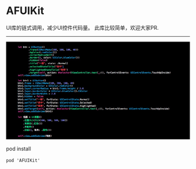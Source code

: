 # AFUIKit

UI库的链式调用，减少UI控件代码量。
此库比较简单，欢迎大家PR.

---

![code](https://raw.githubusercontent.com/myafer/AFUIKit/master/code.png)

pod install

`pod 'AFUIKit'`